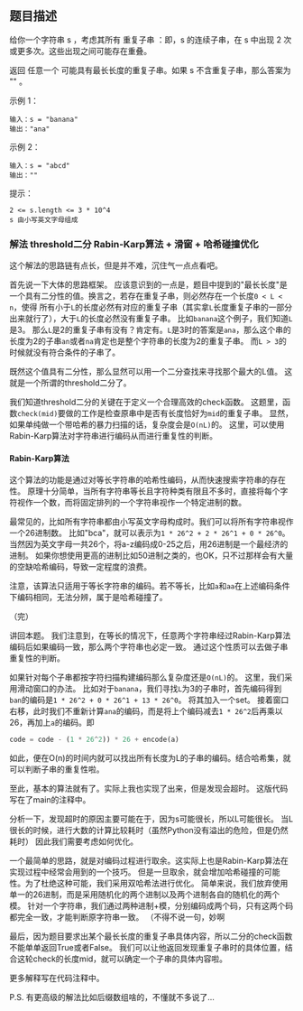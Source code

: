 ## 题目描述
给你一个字符串 s ，考虑其所有 重复子串 ：即，s 的连续子串，在 s 中出现 2 次或更多次。这些出现之间可能存在重叠。

返回 任意一个 可能具有最长长度的重复子串。如果 s 不含重复子串，那么答案为 "" 。

示例 1：
```
输入：s = "banana"
输出："ana"
```
示例 2：
```
输入：s = "abcd"
输出：""
```

提示：
```
2 <= s.length <= 3 * 10^4
s 由小写英文字母组成
```

### 解法 threshold二分 Rabin-Karp算法 + 滑窗 + 哈希碰撞优化
这个解法的思路链有点长，但是并不难，沉住气一点点看吧。

首先说一下大体的思路框架。
应该意识到的一点是，题目中提到的"最长长度"是一个具有二分性的值。换言之，若存在重复子串，则必然存在一个长度`0 < L < n`，使得
所有小于`L`的长度必然有对应的重复子串（其实拿`L`长度重复子串的一部分出来就行了），大于`L`的长度必然没有重复子串。
比如`banana`这个例子，我们知道`L`是3。
那么`L`是2的重复子串有没有？肯定有。`L`是3时的答案是`ana`，那么这个串的长度为2的子串`an`或者`na`肯定也是整个字符串的长度为2的重复子串。
而`L > 3`的时候就没有符合条件的子串了。

既然这个值具有二分性，那么显然可以用一个二分查找来寻找那个最大的L值。
这就是一个所谓的threshold二分了。

我们知道threshold二分的关键在于定义一个合理高效的check函数。
这题里，函数`check(mid)`要做的工作是检查原串中是否有长度恰好为`mid`的重复子串。
显然，如果单纯做一个带哈希的暴力扫描的话，复杂度会是`O(nL)`的。
这里，可以使用Rabin-Karp算法对字符串进行编码从而进行重复性的判断。

#### Rabin-Karp算法
这个算法的功能是通过对等长字符串的哈希性编码，从而快速搜索字符串的存在性。
原理十分简单，当所有字符串等长且字符种类有限且不多时，直接将每个字符视作一个数，而将固定排列的一个字符串视作一个特定进制的数。

最常见的，比如所有字符串都由小写英文字母构成时。我们可以将所有字符串视作一个26进制数。
比如"bca"，就可以表示为`1 * 26^2 + 2 * 26^1 + 0 * 26^0`。
当然因为英文字母一共26个，将a-z编码成0-25之后，用26进制是一个最经济的进制。
如果你想使用更高的进制比如50进制之类的，也OK，只不过那样会有大量的空缺哈希编码，导致一定程度的浪费。

注意，该算法只适用于等长字符串的编码。若不等长，比如`a`和`aa`在上述编码条件下编码相同，无法分辨，属于是哈希碰撞了。 

（完）

讲回本题。
我们注意到，在等长的情况下，任意两个字符串经过Rabin-Karp算法编码后如果编码一致，那么两个字符串也必定一致。
通过这个性质可以去做子串重复性的判断。

如果针对每个子串都按字符扫描构建编码那么复杂度还是`O(nL)`的。
这里，我们采用滑动窗口的办法。
比如对于`banana`，我们寻找`L`为3的子串时，首先编码得到`ban`的编码是`1 * 26^2 + 0 * 26^1 + 13 * 26^0`。
将其加入一个set。
接着窗口右移，此时我们不重新计算`ana`的编码，而是将上个编码减去`1 * 26^2`后再乘以26，再加上`a`的编码。即
```python
code = code - (1 * 26^2)) * 26 + encode(a)
```
如此，便在O(n)的时间内就可以找出所有长度为L的子串的编码。结合哈希集，就可以判断子串的重复性啦。

至此，基本的算法就有了。实际上我也实现了出来，但是发现会超时。
这版代码写在了main的注释中。

分析一下，发现超时的原因主要可能在于，因为s可能很长，所以L可能很长。
当L很长的时候，进行大数的计算比较耗时（虽然Python没有溢出的危险，但是仍然耗时）
因此我们需要考虑如何优化。

一个最简单的思路，就是对编码过程进行取余。这实际上也是Rabin-Karp算法在实现过程中经常会用到的一个技巧。
但是一旦取余，就会增加哈希碰撞的可能性。为了杜绝这种可能，我们采用双哈希法进行优化。
简单来说，我们放弃使用单一的26进制，而是采用随机化的两个进制以及两个进制各自的随机化的两个模。
针对一个字符串，我们通过两种进制+模，分别编码成两个码，只有这两个码都完全一致，才能判断原字符串一致。
（不得不说一句，妙啊

最后，因为题目要求出某个最长长度的重复子串具体内容，所以二分的check函数不能单单返回True或者False。
我们可以让他返回发现重复子串时的具体位置，结合这轮check的长度mid，就可以确定一个子串的具体内容啦。

更多解释写在代码注释中。

P.S. 有更高级的解法比如后缀数组啥的，不懂就不多说了…